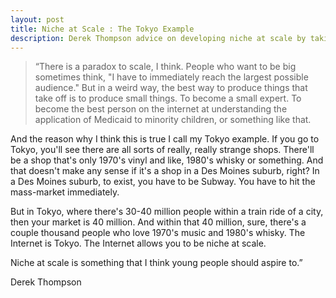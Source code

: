```yaml
---
layout: post
title: Niche at Scale : The Tokyo Example
description: Derek Thompson advice on developing niche at scale by taking Tokyo as an example.
---
```


> “There is a paradox to scale, I think. People who want to be big sometimes think, "I have to immediately reach the largest possible audience." But in a weird way, the best way to produce things that take off is to produce small things. To become a small expert. To become the best person on the internet at understanding the application of Medicaid to minority children, or something like that.

And the reason why I think this is true I call my Tokyo example. If you go to Tokyo, you'll see there are all sorts of really, really strange shops. There'll be a shop that's only 1970's vinyl and like, 1980's whisky or something. And that doesn't make any sense if it's a shop in a Des Moines suburb, right? In a Des Moines suburb, to exist, you have to be Subway. You have to hit the mass-market immediately.

But in Tokyo, where there's 30-40 million people within a train ride of a city, then your market is 40 million. And within that 40 million, sure, there's a couple thousand people who love 1970's music and 1980's whisky. The Internet is Tokyo. The Internet allows you to be niche at scale.

Niche at scale is something that I think young people should aspire to.”
>

Derek Thompson


